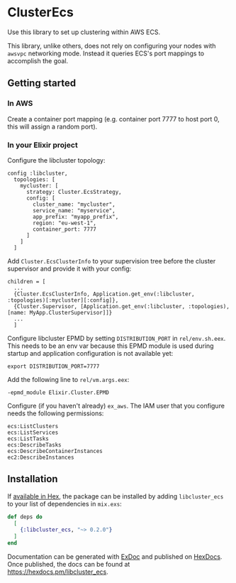 # ClusterEcs

Use this library to set up clustering within AWS ECS.

This library, unlike others, does not rely on configuring your nodes with `awsvpc` networking mode. Instead it queries ECS's port mappings to accomplish the goal.

## Getting started

### In AWS
Create a container port mapping (e.g. container port 7777 to host port 0, this will assign a random port).

### In your Elixir project
Configure the libcluster topology:

```
config :libcluster,
  topologies: [
    mycluster: [
      strategy: Cluster.EcsStrategy,
      config: [
        cluster_name: "mycluster",
        service_name: "myservice",
        app_prefix: "myapp_prefix",
        region: "eu-west-1",
        container_port: 7777
      ]
    ]
  ]
```

Add `Cluster.EcsClusterInfo` to your supervision tree before the cluster supervisor and provide it with your config:

```
children = [
  ...
  {Cluster.EcsClusterInfo, Application.get_env(:libcluster, :topologies)[:mycluster][:config]},
  {Cluster.Supervisor, [Application.get_env(:libcluster, :topologies), [name: MyApp.ClusterSupervisor]]}
  ...
  ]
```

Configure libcluster EPMD by setting `DISTRIBUTION_PORT` in `rel/env.sh.eex`. This needs to be an env var because this EPMD module is used during startup and application configuration is not available yet:

```
export DISTRIBUTION_PORT=7777
```

Add the following line to `rel/vm.args.eex`:

```
-epmd_module Elixir.Cluster.EPMD
```

Configure (if you haven't already) `ex_aws`. The IAM user that you configure needs the following permissions:

```
ecs:ListClusters
ecs:ListServices
ecs:ListTasks
ecs:DescribeTasks
ecs:DescribeContainerInstances
ec2:DescribeInstances
```

## Installation

If [available in Hex](https://hex.pm/docs/publish), the package can be installed
by adding `libcluster_ecs` to your list of dependencies in `mix.exs`:

```elixir
def deps do
  [
    {:libcluster_ecs, "~> 0.2.0"}
  ]
end
```

Documentation can be generated with [ExDoc](https://github.com/elixir-lang/ex_doc)
and published on [HexDocs](https://hexdocs.pm). Once published, the docs can
be found at <https://hexdocs.pm/libcluster_ecs>.

